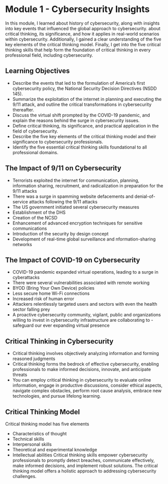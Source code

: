 # Module 1 - Cybersecurity Insights

In this module, I learned about history of cybersecurity, along with insights into key events that influenced the global approach to cybersecurity. about critical thinking, its significance, and how it applies in real-world scenarios within cybersecurity. 
Additionally, I gained a clear understanding of the five key elements of the critical thinking model. Finally, I get into the five critical thinking skills that help form the foundation of critical thinking in every professional field, including cybersecurity.

## Learning Objectives
- Describe the events that led to the formulation of America’s first cybersecurity policy, the National Security Decision Directives (NSDD 145).
- Summarize the exploitation of the internet in planning and executing the 9/11 attack, and outline the critical transformations in cybersecurity thereafter.
- Discuss the virtual shift prompted by the COVID-19 pandemic, and explain the reasons behind the surge in cybersecurity issues.
- Define critical thinking, its significance, and practical application in the field of cybersecurity.
- Describe the five key elements of the critical thinking model and their significance to cybersecurity professionals.
- Identify the five essential critical thinking skills foundational to all professional domains.

## The Impact of 9/11 on Cybersecurity

- Terrorists exploited the internet for communication, planning, information sharing, recruitment, and radicalization in preparation for the 9/11 attacks
- There was a surge in spamming website defacements and denial-of-service attacks following the 9/11 attacks
- The US government initiated several cybersecurity measures
- Establishment of the DHS
- Creation of the NCSD
- Enhancement of advanced encryption techniques for sensitive communications
- Introduction of the security by design concept
- Development of real-time global surveillance and nformation-sharing networks

## The Impact of COVID-19 on Cybersecurity

- COVID-19 pandemic expanded virtual operations, leading to a surge in cyberattacks
- There were several vulnerabilities associated with remote working
- BYOD (Bring Your Own Device) policies
- Less secure home Wi-Fi connections
- Increased risk of human error
- Attackers relentlessly targeted users and sectors with even the health sector falling prey
- A proactive cybersecurity community, vigilant, public and organizations willing to invest in cybersecurity infrastructure are collaborating to - safeguard our ever expanding virtual presence

## Critical Thinking in Cybersecurity
 
- Critical thinking involves objectively analyzing information and forming reasoned judgments
- Critical thinking forms the bedrock of effective cybersecurity, enabling professionals to make informed decisions, innovate, and anticipate threats
- You can employ critical thinking in cybersecurity to evaluate online information, engage in productive discussions, consider ethical aspects, navigate complex obstacles, perform root cause analysis, embrace new technologies, and pursue lifelong learning.

## Critical Thinking  Model

Critical thinking model has five elements
- Characteristics of thought
- Technical skills
- Interpersonal skills
- Theoretical and experimental knowledge
- Intellectual abilities
Critical thinking skills empower cybersecurity professionals to promptly detect breaches, communicate effectively, make informed decisions, and implement robust solutions. The critical thinking model offers a holistic approach to addressing cybersecurity challenges.
